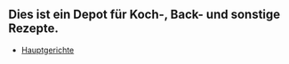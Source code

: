 ## Dies ist ein Depot für Koch-, Back- und sonstige Rezepte. 

 - [Hauptgerichte](https://github.com/Jimsy2/Kochen-und-Backen/edit/master/Hauptgerihte.md)
